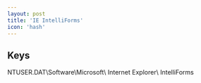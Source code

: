 ```yaml
---
layout: post
title: 'IE IntelliForms'
icon: 'hash'
---
```


## Keys

NTUSER.DAT\Software\Microsoft\ Internet Explorer\ IntelliForms

